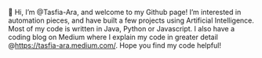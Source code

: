 👋 Hi, I’m @Tasfia-Ara, and welcome to my Github page!
I’m interested in automation pieces, and have built a few projects using Artificial Intelligence. Most of my code is written in Java, Python or Javascript.
I also have a coding blog on Medium where I explain my code in greater detail @https://tasfia-ara.medium.com/. Hope you find my code helpful!

<!---
Tasfia-Ara/Tasfia-Ara is a ✨ special ✨ repository because its `README.md` (this file) appears on your GitHub profile.
You can click the Preview link to take a look at your changes.
--->

